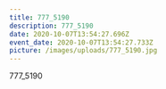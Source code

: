 ```yaml
---
title: 777_5190
description: 777_5190
date: 2020-10-07T13:54:27.696Z
event_date: 2020-10-07T13:54:27.733Z
picture: /images/uploads/777_5190.jpg
---
```

777_5190